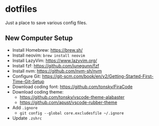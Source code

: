 # dotfiles

Just a place to save various config files.

## New Computer Setup

- Install Homebrew: https://brew.sh/
- Install neovim: `brew install neovim`
- Install LazyVim: https://www.lazyvim.org/
- Install fzf: https://github.com/junegunn/fzf
- Install nvm: https://github.com/nvm-sh/nvm
- Configure Git: https://git-scm.com/book/en/v2/Getting-Started-First-Time-Git-Setup
- Download coding font: https://github.com/tonsky/FiraCode
- Download coding theme:
  - https://github.com/tonsky/vscode-theme-alabaster
  - https://github.com/apust/vscode-rubber-theme
- Add `.ignore`
  - `git config --global core.excludesfile ~/.ignore`
- Update `.zshrc`
